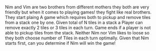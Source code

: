 Nim and Vim are two brothers from different mothers they both are very friendly but 
when it comes to playing games! they fight like real brothers. They start plaing A game which requires both to pickup and remove tiles from a stack one by one. Given total of N tiles in a stack a Player can remove exactly 2 tiles or 3 tiles in each turn. Game ends if a player is not able to pickup tiles from the stack.
Neither Nim nor Vim likes to loose so they both choose number of Tiles in each turn optimally.
Given that Nim starts first, can you determine if Nim will win the game!
